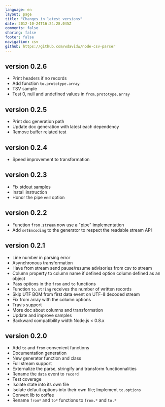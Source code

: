 ```yaml
---
language: en
layout: page
title: "Changes in latest versions"
date: 2012-10-24T16:24:28.045Z
comments: false
sharing: false
footer: false
navigation: csv
github: https://github.com/wdavidw/node-csv-parser
---
```


version 0.2.6
-------------

*   Print headers if no records
*   Add function `to.prototype.array`
*   TSV sample
*   Test 0, null and undefined values in `from.prototype.array`

version 0.2.5
-------------

*   Print doc generation path
*   Update doc generation with latest each dependency
*   Remove buffer related test

version 0.2.4
-------------

*   Speed improvement to transformation

version 0.2.3
-------------

*   Fix stdout samples
*   Install instruction
*   Honor the pipe `end` option

version 0.2.2
-------------

*   Function `from.stream` now use a "pipe" implementation
*   Add `setEncoding` to the generator to respect the readable stream API

version 0.2.1
-------------

*   Line number in parsing error
*   Asynchronous transformation
*   Have from stream send pause/resume advisories from csv to stream
*   Column property to column name if defined option column defined as an object
*   Pass options in the `from` and `to` functions
*   Function `to.string` receives the number of written records
*   Skip UTF BOM from first data event on UTF-8 decoded stream
*   Fix from array with the column options
*   Travis support
*   More doc about columns and transformation
*   Update and improve samples
*   Backward compatibility width Node.js < 0.8.x

version 0.2.0
-------------

*   Add `to` and `from` convenient functions
*   Documentation generation
*   New generator function and class
*   Full stream support
*   Externalize the parse, stringify and transform functionnalities
*   Rename the `data` event to `record`
*   Test coverage
*   Isolate state into its own file
*   Isolate default options into their own file; Implement `to.options`
*   Convert lib to coffee
*   Rename `from*` and `to*` functions to `from.*` and `to.*`